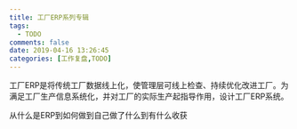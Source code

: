 ```yaml
---
title: 工厂ERP系列专辑
tags:
  - TODO
comments: false
date: 2019-04-16 13:26:45
categories: [工作复盘,TODO]
---
```


工厂ERP是将传统工厂数据线上化，使管理层可线上检查、持续优化改进工厂。为满足工厂生产信息系统化，并对工厂的实际生产起指导作用，设计工厂ERP系统。

从什么是ERP到如何做到自己做了什么到有什么收获

